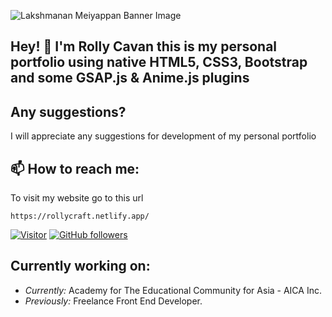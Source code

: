 ![Lakshmanan Meiyappan Banner Image](./banner.png)
<!-- <h2 align='center'>Hi! Im Rolly Cavan</h2>
<p align='center'><b>Artistic Developer</b></p> -->

<h2>Hey! 👋 I'm Rolly Cavan this is my personal portfolio using native HTML5, CSS3, Bootstrap and some GSAP.js & Anime.js plugins</h2>


## Any suggestions?

 I will appreciate any suggestions for development of my personal portfolio

<h2>📫 How to reach me:</h2>

To visit my website go to this url

```
https://rollycraft.netlify.app/
```

[![Visitor](https://visitor-badge.laobi.icu/badge?page_id=cavanrlee.rollycraft)](https://github.com/cavanrlee) [![GitHub followers](https://img.shields.io/github/followers/laxmena.svg?style=social&label=Follow)](https://github.com/cavanrlee?tab=followers)

<h2>Currently working on:</h2>

- <i>Currently:</i> Academy for The Educational Community for Asia - AICA Inc. 
- <i>Previously:</i> Freelance Front End Developer.







